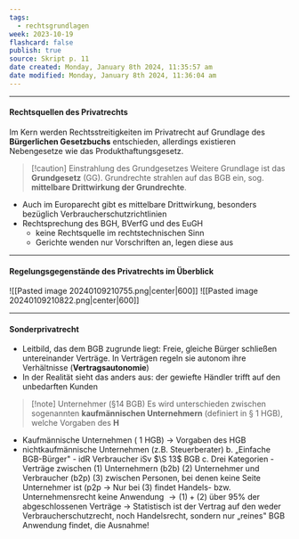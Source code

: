 ```yaml
---
tags:
  - rechtsgrundlagen
week: 2023-10-19
flashcard: false
publish: true
source: Skript p. 11
date created: Monday, January 8th 2024, 11:35:57 am
date modified: Monday, January 8th 2024, 11:36:04 am
---
```

***
#### Rechtsquellen des Privatrechts

Im Kern werden Rechtsstreitigkeiten im Privatrecht auf Grundlage des **Bürgerlichen Gesetzbuchs** entschieden, allerdings existieren Nebengesetze wie das Produkthaftungsgesetz.

> [!caution] Einstrahlung des Grundgesetzes 
> Weitere Grundlage ist das **Grundgesetz** (GG). Grundrechte strahlen auf das BGB ein, sog. **mittelbare Drittwirkung der Grundrechte**.

- Auch im Europarecht gibt es mittelbare Drittwirkung, besonders bezüglich Verbraucherschutzrichtlinien
- Rechtsprechung des BGH, BVerfG und des EuGH
	- keine Rechtsquelle im rechtstechnischen Sinn
	- Gerichte wenden nur Vorschriften an, legen diese aus

***
#### Regelungsgegenstände des Privatrechts im Überblick

![[Pasted image 20240109210755.png|center|600]]
![[Pasted image 20240109210822.png|center|600]]

***
#### Sonderprivatrecht

- Leitbild, das dem BGB zugrunde liegt: Freie, gleiche Bürger schließen untereinander Verträge. In Verträgen regeln sie autonom ihre Verhältnisse (**Vertragsautonomie**)
- In der Realität sieht das anders aus: der gewiefte Händler trifft auf den unbedarften Kunden

> [!note] Unternehmer (§14 BGB) 
> Es wird unterschieden zwischen sogenannten **kaufmännischen Unternehmern** (definiert in § 1 HGB), welche Vorgaben des **H**
- Kaufmännische Unternehmen ( 1 HGB) $\rightarrow$ Vorgaben des HGB
- nichtkaufmännische Unternehmen (z.B. Steuerberater)
b. „Einfache BGB-Bürger" - idR Verbraucher iSv $\S 13$ BGB
c. Drei Kategorien - Verträge zwischen
(1) Unternehmern (b2b)
(2) Unternehmer und Verbraucher (b2p)
(3) zwischen Personen, bei denen keine Seite Unternehmer ist (p2p
$\rightarrow$ Nur bei (3) findet Handels- bzw. Unternehmensrecht keine Anwendung
$\rightarrow(1)+(2)$ über $95 \%$ der abgeschlossenen Verträge
$\rightarrow$ Statistisch ist der Vertrag auf den weder Verbraucherschutzrecht, noch Handelsrecht, sondern nur „reines" BGB Anwendung findet, die Ausnahme!